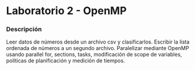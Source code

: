 # Laboratorio 2 - OpenMP 

### Descripción
Leer datos de números desde un archivo csv y clasificarlos. Escribir la lista ordenada de números a un segundo archivo.  Paralelizar mediante OpenMP usando parallel for, sections, tasks, modificación de scope de variables, políticas de planificación y medición de tiempos.
